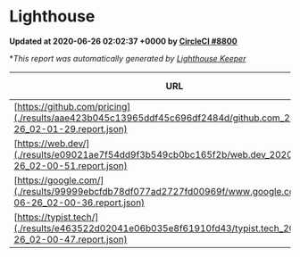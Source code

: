 
# Lighthouse

**Updated at 2020-06-26 02:02:37 +0000 by [CircleCI #8800](https://circleci.com/gh/ItinerisLtd/lighthouse-keeper-example/8800)**

**This report was automatically generated by [Lighthouse Keeper](https://github.com/itinerisltd/lighthouse-keeper)*

| URL | Performance | Accessibility | Best Practices | SEO | PWA | Updated At |
| --- | --- | --- | --- | --- | --- | --- |
| [https://github.com/pricing](./results/aae423b045c13965ddf45c696df2484d/github.com_2020-06-26_02-01-29.report.json) | 0.76 | 0.96 | 1 | 0.92 | 0.54 | 2020-06-26T02:01:29.591Z |
| [https://web.dev/](./results/e09021ae7f54dd9f3b549cb0bc165f2b/web.dev_2020-06-26_02-00-51.report.json) | 0.93 | 1 | 1 | 0.99 | 0.96 | 2020-06-26T02:00:51.483Z |
| [https://google.com/](./results/99999ebcfdb78df077ad2727fd00969f/www.google.com_2020-06-26_02-00-36.report.json) | 0.93 | 0.9 | 0.92 | 0.85 | 0.54 | 2020-06-26T02:00:36.205Z |
| [https://typist.tech/](./results/e463522d02041e06b035e8f61910fd43/typist.tech_2020-06-26_02-00-47.report.json) | 0.86 | 0.92 | 0.92 | 0.99 | 0.57 | 2020-06-26T02:00:47.726Z |
